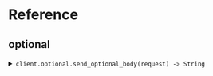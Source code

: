 # Reference
## optional
<details><summary><code>client.optional.send_optional_body(request) -> String</code></summary>
<dl>
<dd>

#### 🔌 Usage

<dl>
<dd>

<dl>
<dd>

```ruby
client.optional.send_optional_body({});
```
</dd>
</dl>
</dd>
</dl>

#### ⚙️ Parameters

<dl>
<dd>

<dl>
<dd>

**request:** `Internal::Types::Hash[String, Internal::Types::Hash[String, Object]]` 
    
</dd>
</dl>
</dd>
</dl>


</dd>
</dl>
</details>
